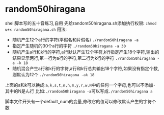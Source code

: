 # random50hiragana
shell脚本写的五十音练习,自用
先给random50hiragana.sh添加执行权限:
`chmod u+x random50hiragana.sh`
用法:
- 随机产生12个a行的字符(平假名和片假名)
`./random50hiragana -a`
- 指定产生随机的30个a行的字符
`./random50hiragana -a 30`
- 随机产生a行和k行的字符,a行默认产生12个字符,k行指定产生18个字符,输出的结果显示两行,第一行为a行的字符,第二行为k行的字符
`./random50hiragana -a -k 18`
- 随机混合产生a行和k行的字符,a行和k行总共输出18个字符,如果没有指定个数,则默认为12个
`./random50hiragana -ak 18`

上面的a和k可以换成:`a,k,s,t,n,h,m,y,r,w,N`中的任何一个字母,也可以不添加`-`
其中的N是ん行
比如:`./random50hiragana -a`可以写成`./random50hiragana a`

脚本文件开头有一个default_num的变量,修改它的值可以修改默认产生的字符个数
